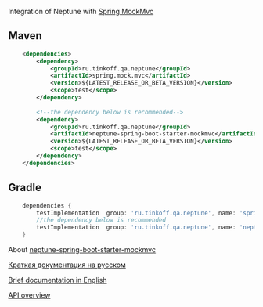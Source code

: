 Integration of Neptune with [Spring MockMvc](https://spring.getdocs.org/en-US/spring-framework-docs/docs/testing/integration-testing/spring-mvc-test-framework.html)

## Maven

```xml
    <dependencies>
        <dependency>
            <groupId>ru.tinkoff.qa.neptune</groupId>
            <artifactId>spring.mock.mvc</artifactId>
            <version>${LATEST_RELEASE_OR_BETA_VERSION}</version>
            <scope>test</scope>
        </dependency>
    
        <!--the dependency below is recommended-->
        <dependency>
            <groupId>ru.tinkoff.qa.neptune</groupId>
            <artifactId>neptune-spring-boot-starter-mockmvc</artifactId>
            <version>${LATEST_RELEASE_OR_BETA_VERSION}</version>
            <scope>test</scope>
        </dependency>
    </dependencies>
```

## Gradle

```groovy
    dependencies {
        testImplementation  group: 'ru.tinkoff.qa.neptune', name: 'spring.mock.mvc', version: LATEST_RELEASE_OR_BETA_VERSION
        //the dependency below is recommended
        testImplementation  group: 'ru.tinkoff.qa.neptune', name: 'neptune-spring-boot-starter-mockmvc', version: LATEST_RELEASE_OR_BETA_VERSION
    }
```

About [neptune-spring-boot-starter-mockmvc](./../neptune-spring-boot-starter-mockmvc/README.md)

[Краткая документация на русском](./doc/rus/README.MD)

[Brief documentation in English](./doc/eng/README.MD)

[API overview](https://tinkoffcreditsystems.github.io/neptune/spring.mock.mvc/index.html)